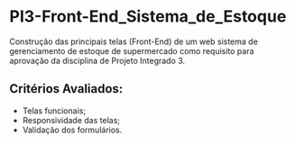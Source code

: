 # PI3-Front-End_Sistema_de_Estoque
Construção das principais telas (Front-End) de um web sistema de gerenciamento de estoque de supermercado como requisito para aprovação da disciplina de Projeto Integrado 3.

## Critérios Avaliados:
- Telas funcionais;
- Responsividade das telas;
- Validação dos formulários.
